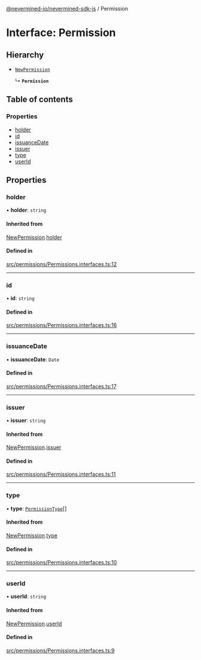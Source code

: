 [@nevermined-io/nevermined-sdk-js](../code-reference.md) / Permission

# Interface: Permission

## Hierarchy

- [`NewPermission`](NewPermission.md)

  ↳ **`Permission`**

## Table of contents

### Properties

- [holder](Permission.md#holder)
- [id](Permission.md#id)
- [issuanceDate](Permission.md#issuancedate)
- [issuer](Permission.md#issuer)
- [type](Permission.md#type)
- [userId](Permission.md#userid)

## Properties

### holder

• **holder**: `string`

#### Inherited from

[NewPermission](NewPermission.md).[holder](NewPermission.md#holder)

#### Defined in

[src/permissions/Permissions.interfaces.ts:12](https://github.com/nevermined-io/sdk-js/blob/097b71b/src/permissions/Permissions.interfaces.ts#L12)

___

### id

• **id**: `string`

#### Defined in

[src/permissions/Permissions.interfaces.ts:16](https://github.com/nevermined-io/sdk-js/blob/097b71b/src/permissions/Permissions.interfaces.ts#L16)

___

### issuanceDate

• **issuanceDate**: `Date`

#### Defined in

[src/permissions/Permissions.interfaces.ts:17](https://github.com/nevermined-io/sdk-js/blob/097b71b/src/permissions/Permissions.interfaces.ts#L17)

___

### issuer

• **issuer**: `string`

#### Inherited from

[NewPermission](NewPermission.md).[issuer](NewPermission.md#issuer)

#### Defined in

[src/permissions/Permissions.interfaces.ts:11](https://github.com/nevermined-io/sdk-js/blob/097b71b/src/permissions/Permissions.interfaces.ts#L11)

___

### type

• **type**: [`PermissionType`](../enums/PermissionType.md)[]

#### Inherited from

[NewPermission](NewPermission.md).[type](NewPermission.md#type)

#### Defined in

[src/permissions/Permissions.interfaces.ts:10](https://github.com/nevermined-io/sdk-js/blob/097b71b/src/permissions/Permissions.interfaces.ts#L10)

___

### userId

• **userId**: `string`

#### Inherited from

[NewPermission](NewPermission.md).[userId](NewPermission.md#userid)

#### Defined in

[src/permissions/Permissions.interfaces.ts:9](https://github.com/nevermined-io/sdk-js/blob/097b71b/src/permissions/Permissions.interfaces.ts#L9)
